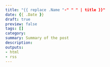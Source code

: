 ```yaml
---
title: "{{ replace .Name "-" " " | title }}"
date: {{ .Date }}
draft: true
preview: false
tags: []
category:
summary: Summary of the post
description:
outputs:
- html
- rss
---
```

